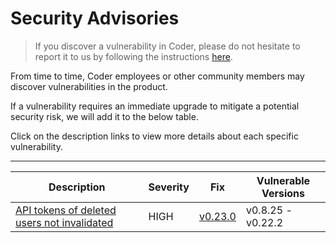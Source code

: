 # Security Advisories

> If you discover a vulnerability in Coder, please do not hesitate to report it
> to us by following the instructions
> [here](https://github.com/onchainengineering/hmi-wirtual/blob/main/SECURITY.md).

From time to time, Coder employees or other community members may discover
vulnerabilities in the product.

If a vulnerability requires an immediate upgrade to mitigate a potential
security risk, we will add it to the below table.

Click on the description links to view more details about each specific
vulnerability.

---

| Description                                                                                                                                   | Severity | Fix                                                            | Vulnerable Versions |
| --------------------------------------------------------------------------------------------------------------------------------------------- | -------- | -------------------------------------------------------------- | ------------------- |
| [API tokens of deleted users not invalidated](https://github.com/onchainengineering/hmi-wirtual/blob/main/docs/admin/security/0001_user_apikeys_invalidation.md) | HIGH     | [v0.23.0](https://github.com/onchainengineering/hmi-wirtual/releases/tag/v0.23.0) | v0.8.25 - v0.22.2   |
